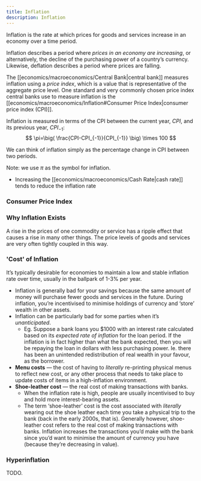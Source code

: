```yaml
---
title: Inflation
description: Inflation
---
```


Inflation is the rate at which prices for goods and services increase in an economy over a time period.

Inflation describes a period where *prices in an economy are increasing*, or alternatively, the decline of the purchasing power of a country’s currency. Likewise, deflation describes a period where prices are falling.

The [[economics/macroeconomics/Central Bank|central bank]] measures inflation using a *price index*, which is a value that is representative of the aggregate price level. One standard and very commonly chosen price index central banks use to measure inflation is the [[economics/macroeconomics/Inflation#Consumer Price Index|consumer price index (CPI)]].

Inflation is measured in terms of the CPI between the current year, $CPI$, and its previous year, $CPI_{-1}$:
$$
	\pi=\big( \frac{CPI-CPI_{-1}}{CPI_{-1}} \big) \times 100
$$

We can think of inflation simply as the percentage change in CPI between two periods. 

Note: we use $\pi$ as the symbol for inflation.




- Increasing the [[economics/macroeconomics/Cash Rate|cash rate]] tends to reduce the inflation rate


### Consumer Price Index


### Why Inflation Exists

A rise in the prices of one commodity or service has a ripple effect that causes a rise in many other things. The price levels of goods and services are very often tightly coupled in this way.



### 'Cost' of Inflation
It’s typically desirable for economies to maintain a low and stable inflation rate over time, usually in the ballpark of 1-3% per year.

- Inflation is generally bad for your savings because the same amount of money will purchase fewer goods and services in the future. During inflation, you’re incentivised to minimise holdings of currency and ‘store’ wealth in other assets.
- Inflation can be particularly bad for some parties when it’s *unanticipated*.
    - Eg. Suppose a bank loans you $1000 with an interest rate calculated based on its *expected rate of inflation* for the loan period. If the inflation is in fact higher than what the bank expected, then you will be repaying the loan in dollars with less purchasing power. Ie. there has been an unintended redistribution of real wealth in your favour, as the borrower.
- **Menu costs** — the cost of having to *literally* re-printing physical menus to reflect new cost, or any other process that needs to take place to update costs of items in a high-inflation environment.
- **Shoe-leather cost** — the real cost of making transactions with banks.
    - When the inflation rate is high, people are usually incentivised to buy and hold more interest-bearing assets.
    - The term ‘shoe-leather’ cost is the cost associated with *literally* wearing out the shoe leather each time you take a physical trip to the bank (back in the early 2000s, that is). Generally however, shoe-leather cost refers to the real cost of making transactions with banks. Inflation increases the transactions you’d make with the bank since you’d want to minimise the amount of currency you have (because they’re decreasing in value).

### Hyperinflation
TODO.
